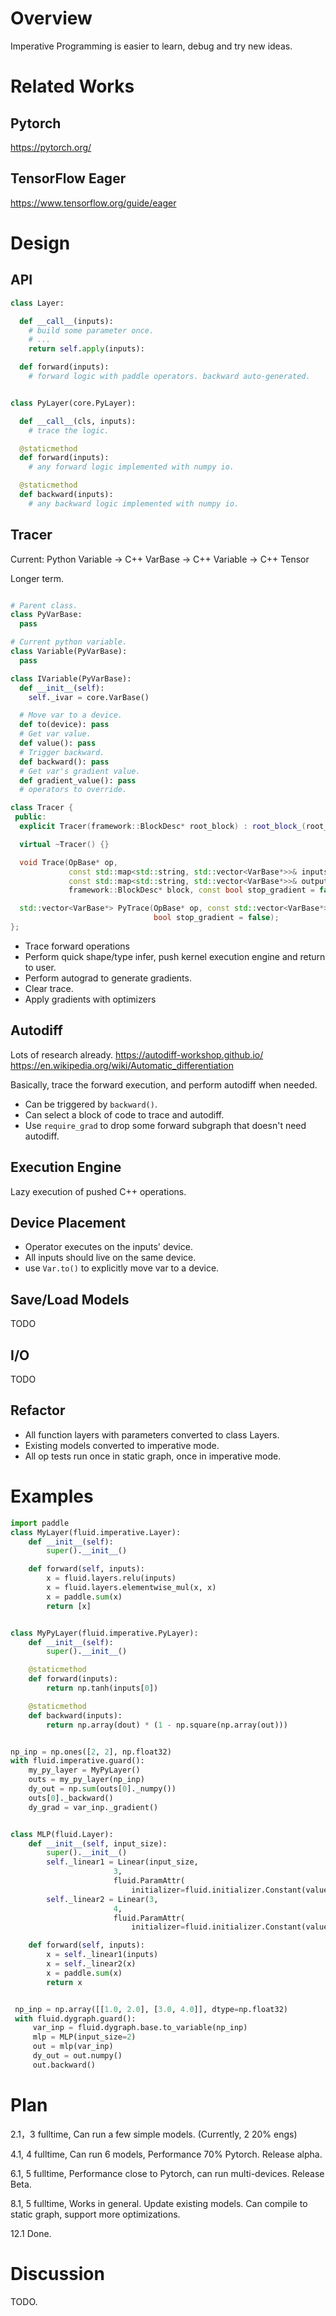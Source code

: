 # Overview

Imperative Programming is easier to learn, debug and try new ideas.

# Related Works

## Pytorch
https://pytorch.org/

## TensorFlow Eager
https://www.tensorflow.org/guide/eager

# Design

## API
```python
class Layer:

  def __call__(inputs):
    # build some parameter once.
    # ...
    return self.apply(inputs):

  def forward(inputs):
    # forward logic with paddle operators. backward auto-generated.


class PyLayer(core.PyLayer):

  def __call__(cls, inputs):
    # trace the logic.

  @staticmethod
  def forward(inputs):
    # any forward logic implemented with numpy io.

  @staticmethod
  def backward(inputs):
    # any backward logic implemented with numpy io.

```


## Tracer

Current: Python Variable -> C++ VarBase -> C++ Variable -> C++ Tensor

Longer term.
```python

# Parent class.
class PyVarBase:
  pass

# Current python variable.
class Variable(PyVarBase):
  pass

class IVariable(PyVarBase):
  def __init__(self):
    self._ivar = core.VarBase()

  # Move var to a device.
  def to(device): pass
  # Get var value.
  def value(): pass
  # Trigger backward.
  def backward(): pass
  # Get var's gradient value.
  def gradient_value(): pass
  # operators to override.
```



```cpp
class Tracer {
 public:
  explicit Tracer(framework::BlockDesc* root_block) : root_block_(root_block) {}

  virtual ~Tracer() {}

  void Trace(OpBase* op,
             const std::map<std::string, std::vector<VarBase*>>& inputs,
             const std::map<std::string, std::vector<VarBase*>>& outputs,
             framework::BlockDesc* block, const bool stop_gradient = false);

  std::vector<VarBase*> PyTrace(OpBase* op, const std::vector<VarBase*>& inputs,
                                bool stop_gradient = false);
};
```

* Trace forward operations
* Perform quick shape/type infer, push kernel execution engine and return to user.
* Perform autograd to generate gradients.
* Clear trace.
* Apply gradients with optimizers

## Autodiff

Lots of research already.
https://autodiff-workshop.github.io/
https://en.wikipedia.org/wiki/Automatic_differentiation

Basically, trace the forward execution, and perform autodiff
when needed.

* Can be triggered by `backward()`.
* Can select a block of code to trace and autodiff.
* Use `require_grad` to drop some forward subgraph that doesn't need autodiff.

## Execution Engine

Lazy execution of pushed C++ operations.

## Device Placement

* Operator executes on the inputs' device.
* All inputs should live on the same device.
* use `Var.to()` to explicitly move var to a device.

## Save/Load Models

TODO

## I/O

TODO

## Refactor

* All function layers with parameters converted to class Layers.
* Existing models converted to imperative mode.
* All op tests run once in static graph, once in imperative mode.

# Examples

```python
import paddle
class MyLayer(fluid.imperative.Layer):
    def __init__(self):
        super().__init__()

    def forward(self, inputs):
        x = fluid.layers.relu(inputs)
        x = fluid.layers.elementwise_mul(x, x)
        x = paddle.sum(x)
        return [x]


class MyPyLayer(fluid.imperative.PyLayer):
    def __init__(self):
        super().__init__()

    @staticmethod
    def forward(inputs):
        return np.tanh(inputs[0])

    @staticmethod
    def backward(inputs):
        return np.array(dout) * (1 - np.square(np.array(out)))


np_inp = np.ones([2, 2], np.float32)
with fluid.imperative.guard():
    my_py_layer = MyPyLayer()
    outs = my_py_layer(np_inp)
    dy_out = np.sum(outs[0]._numpy())
    outs[0]._backward()
    dy_grad = var_inp._gradient()


class MLP(fluid.Layer):
    def __init__(self, input_size):
        super().__init__()
        self._linear1 = Linear(input_size,
                       3,
                       fluid.ParamAttr(
                           initializer=fluid.initializer.Constant(value=0.1)))
        self._linear2 = Linear(3,
                       4,
                       fluid.ParamAttr(
                           initializer=fluid.initializer.Constant(value=0.1)))

    def forward(self, inputs):
        x = self._linear1(inputs)
        x = self._linear2(x)
        x = paddle.sum(x)
        return x


 np_inp = np.array([[1.0, 2.0], [3.0, 4.0]], dtype=np.float32)
 with fluid.dygraph.guard():
     var_inp = fluid.dygraph.base.to_variable(np_inp)
     mlp = MLP(input_size=2)
     out = mlp(var_inp)
     dy_out = out.numpy()
     out.backward()
```

# Plan

2.1，3 fulltime, Can run a few simple models. (Currently, 2 20% engs)

4.1, 4 fulltime, Can run 6 models, Performance 70% Pytorch. Release alpha.

6.1, 5 fulltime, Performance close to Pytorch, can run multi-devices. Release Beta.

8.1, 5 fulltime, Works in general. Update existing models. Can compile to static graph, support more optimizations.

12.1 Done.

# Discussion

TODO.
